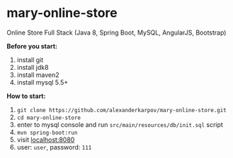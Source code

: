 # mary-online-store
Online Store Full Stack (Java 8, Spring Boot, MySQL, AngularJS, Bootstrap)

**Before  you start:**
1. install git
2. install jdk8
3. install maven2
4. install mysql 5.5+


**How to start:**
1. ```git clone https://github.com/alexanderkarpov/mary-online-store.git```
2. ```cd mary-online-store```
3. enter to mysql console and run ```src/main/resources/db/init.sql``` script
4. ```mvn spring-boot:run```
5. visit [localhost:8080](http://localhost:8080)
6. user: ```user```, password: ```111```